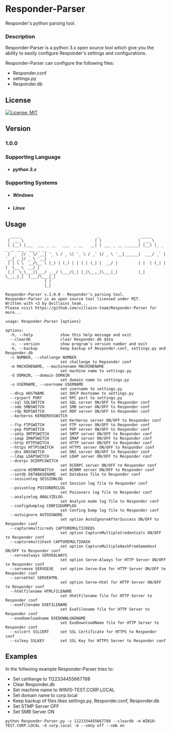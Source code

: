 # Responder-Parser
Responder's python parsing tool.

### Description
 Responder-Parser is a python 3.x open source tool which give you the ability to easily configure Responder's settings and configurations. 
 
 Responder-Parser can configure the following files:
 
 - Responder.conf
 - settings.py
 - Responder.db

## License
[![License: MIT](https://img.shields.io/badge/License-MIT-yellow.svg)](LICENSE)

## Version
### 1.0.0

### Supporting Language

- ##### python 3.x

### Supporting Systems

- ##### Windows
- ##### Linux

## Usage

```
  _____                                 _                  _____
 |  __ \                               | |                |  __ \
 | |__) |___  ___ _ __   ___  _ __   __| | ___ _ __ ______| |__) |_ _ _ __ ___  ___ _ __
 |  _  // _ \/ __| '_ \ / _ \| '_ \ / _` |/ _ \ '__|______|  ___/ _` | '__/ __|/ _ \ '__|
 | | \ \  __/\__ \ |_) | (_) | | | | (_| |  __/ |         | |  | (_| | |  \__ \  __/ |
 |_|  \_\___||___/ .__/ \___/|_| |_|\__,_|\___|_|         |_|   \__,_|_|  |___/\___|_|
                 | |
                 |_|

Responder-Parser v.1.0.0 - Responder's parsing tool.
Responder-Parser is an open source tool licensed under MIT.
Written with <3 by @villains_team...
Please visit https://github.com/villains-team/Responder-Parser for more...

usage: Responder-Parser [options]

options:
  -h, --help            show this help message and exit
  --cleardb             clear Responder.db data
  -v, --version         show program's version number and exit
  -b, --backup          keep backup of Responder.conf, settings.py and Responder.db
  -c NUMBER, --challenge NUMBER
                        set challenge to Repsonder conf
  -m MACHINENAME, --machinename MACHINENAME
                        set machine name to settings.py
  -d DOMAIN, --domain DOMAIN
                        set domain name to settings.py
  -u USERNAME, --username USERNAME
                        set username to settings.py
  --dhcp HOSTNAME       set DHCP Hostname to settings.py
  --rpcport PORT        set RPC port to settings.py
  --sql SQLSWITCH       set SQL server ON/OFF to Responder conf
  --smb SMBSWITCH       set SMB server ON/OFF to Responder conf
  --rdp RDPSWITCH       set RDP server ON/OFF to Responder conf
  --kerberos KERBEROSSWITCH
                        set Kerberos server ON/OFF to Responder conf
  --ftp FTPSWITCH       set FTP server ON/OFF to Responder conf
  --pop POPSWITCH       set POP server ON/OFF to Responder conf
  --smtp SMTPSWITCH     set SMTP server ON/OFF to Responder conf
  --imap IMAPSWITCH     set IMAP server ON/OFF to Responder conf
  --http HTTPSWITCH     set HTTP server ON/OFF to Responder conf
  --https HTTPSSWITCH   set HTTPS server ON/OFF to Responder conf
  --dns DNSSWITCH       set DNS server ON/OFF to Responder conf
  --ldap LDAPSWITCH     set LDAP server ON/OFF to Responder conf
  --dcerpc DCERPCSWITCH
                        set DCERPC server ON/OFF to Responder conf
  --winrm WINRMSWITCH   set WINRM server ON/OFF to Responder conf
  --setdb DATABASENAME  set Database file to Responder conf
  --sessionlog SESSIONLOG
                        set Session log file to Responder conf
  --poisonlog POISONERSLOG
                        set Poisoners log file to Responder conf
  --analyzelog ANALYZELOG
                        set Analyze mode log file to Responder conf
  --configdumplog CONFIGDUMPLOG
                        set Confing Dump log file to Responder conf
  --autoignore AUTOIGNORE
                        set option AutoIgnoreAfterSuccess ON/OFF to Responder conf
  --capturemulticreds CAPTUREMULTICREDS
                        set option CaptureMultipleCredentials ON/OFF to Responder conf
  --capturemultihash CAPTUREMULTIHASH
                        set option CaptureMultipleHashFromSameHost ON/OFF to Responder conf
  --servealways SERVEALWAYS
                        set option Serve-Always for HTTP Server ON/OFF to Responder conf
  --serveexe SERVEEXE   set option Serve-Exe for HTTP Server ON/OFF to Responder conf
  --servehtml SERVEHTML
                        set option Serve-Html for HTTP Server ON/OFF to Responder conf
  --htmlfilename HTMLFILENAME
                        set HtmlFilename file for HTTP Server to Responder conf
  --exefilename EXEFILENAME
                        set ExeFilename file for HTTP Server to Responder conf
  --exedownloadname EXEDOWNLOADNAME
                        set ExeDownloadName file for HTTP Server to Responder conf
  --sslcert SSLCERT     set SSL Certificate for HTTPS to Responder conf
  --sslkey SSLKEY       set SSL Key for HTTPS Server to Responder conf
```
## Examples

In the follwoing example Responder-Parser tries to:

- Set cahllange to 1122334455667788
- Clear Responder.db
- Set machine name to WIN10-TEST.CORP.LOCAL
- Set domain name to corp.local
- Keep backup of files likes settings.py, Responder.conf, Responder.db
- Set STMP Server OFF
- Set SMB Server ON

```
python Responder-Parser.py -c 1122334455667788 --cleardb -m WIN10-TEST.CORP.LOCAL -d corp.local -b --smtp off --smb on
```

